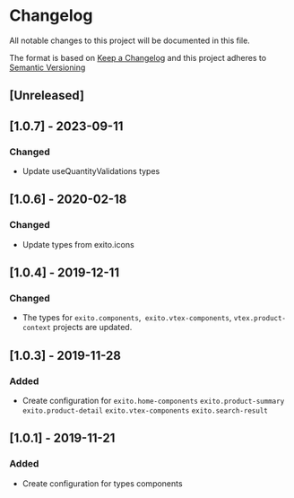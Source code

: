 # Changelog

All notable changes to this project will be documented in this file.

The format is based on [Keep a Changelog](http://keepachangelog.com/en/1.0.0/)
and this project adheres to [Semantic Versioning](http://semver.org/spec/v2.0.0.html)

## [Unreleased]

## [1.0.7] - 2023-09-11
### Changed

- Update useQuantityValidations types
## [1.0.6] - 2020-02-18
### Changed

- Update types from exito.icons  

## [1.0.4] - 2019-12-11
### Changed

- The types for `exito.components`,` exito.vtex-components`, `vtex.product-context` projects are updated.

## [1.0.3] - 2019-11-28
### Added

- Create configuration for `exito.home-components` `exito.product-summary` `exito.product-detail` `exito.vtex-components` `exito.search-result`

## [1.0.1] - 2019-11-21
### Added

- Create configuration for types components
